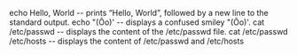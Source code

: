 echo Hello, World -- prints “Hello, World”, followed by a new line to the standard output.
echo \"\(Ôo\)\' -- displays a confused smiley "(Ôo)'.
cat /etc/passwd -- displays the content of the /etc/passwd file.
cat /etc/passwd /etc/hosts -- displays the content of /etc/passwd and /etc/hosts